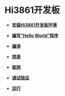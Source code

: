 # Hi3861开发板



- **[安装Hi3861开发板环境](quickstart-lite-steps-hi3861-setting.md)**

- **[编写“Hello World”程序](quickstart-lite-steps-hi3861-application-framework.md)**

- **[编译](quickstart-lite-steps-hi3861-building.md)**

- **[烧录](quickstart-lite-steps-hi3861-burn.md)**

- **[联网](quickstart-lite-steps-hi3861-netconfig.md)**

- **[调试验证](quickstart-lite-steps-hi3861-debug.md)**

- **[运行](quickstart-lite-steps-hi3861-running.md)**